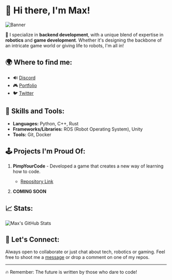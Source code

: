 # 👋 Hi there, I'm Max!

![Banner](banner.jpeg)

🔧 I specialize in **backend development**, with a unique blend of expertise in **robotics** and **game development**. Whether it's designing the backbone of an intricate game world or giving life to robots, I'm all in!

## 🌍 Where to find me:

- 🔊 [Discord](discordapp.com/users/max_ln)
- 🎮 [Portfolio](pimpyourcode.store)
- 🐦 [Twitter](x.com/Velt_pyc)

## 🚀 Skills and Tools:

- **Languages:** Python, C++, Rust
- **Frameworks/Libraries:** ROS (Robot Operating System), Unity
- **Tools:** Git, Docker

## 🕹 Projects I'm Proud Of:

1. **PimpYourCode** - Developed a game that creates a new way of learning how to code.
    - [Repository Link](pimpyourcode.store)
   
2. **COMING SOON**

## 📈 Stats:

![Max's GitHub Stats](https://github-readme-stats.vercel.app/api?username=Velt1&show_icons=true&hide_title=true&count_private=true&include_all_commits=true)

## 💬 Let's Connect:

Always open to collaborate or just chat about tech, robotics or gaming. Feel free to shoot me a [message](web@pimpyourcode.com) or drop a comment on one of my repos.

---
🔥 Remember: The future is written by those who dare to code!
